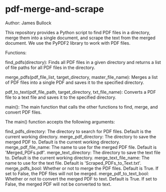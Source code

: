 # pdf-merge-and-scrape

Author:  James Bullock

This repository provides a Python script to find PDF files in a directory, merge them into a single document, and scrape the text from the merged document. We use the PyPDF2 library to work with PDF files.

Functions:

find_pdfs(directory): Finds all PDF files in a given directory and returns a list of file paths for all PDF files in the directory.

merge_pdfs(pdf_file_list, target_directory, master_file_name): Merges a list of PDF files into a single PDF and saves it to the specified directory.

pdf_to_text(pdf_file_path, target_directory, txt_file_name): Converts a PDF file to a text file and saves it to the specified directory.

main(): The main function that calls the other functions to find, merge, and convert PDF files.

The main() function accepts the following arguments:

find_pdfs_directory: The directory to search for PDF files. Default is the current working directory.
merge_pdf_directory: The directory to save the merged PDF to. Default is the current working directory.
merge_pdf_file_name: The name to use for the merged PDF file. Default is 'Merged_PDFs.pdf'.
merge_text_directory: The directory to save the text file to. Default is the current working directory.
merge_text_file_name: The name to use for the text file. Default is 'Scraped_PDFs_to_Text.txt'.
merge_pdfs_bool: Whether or not to merge the PDF files. Default is True. If set to False, the PDF files will not be merged.
merge_pdf_to_text_bool: Whether or not to convert the merged PDF to text. Default is True. If set to False, the merged PDF will not be converted to text.

